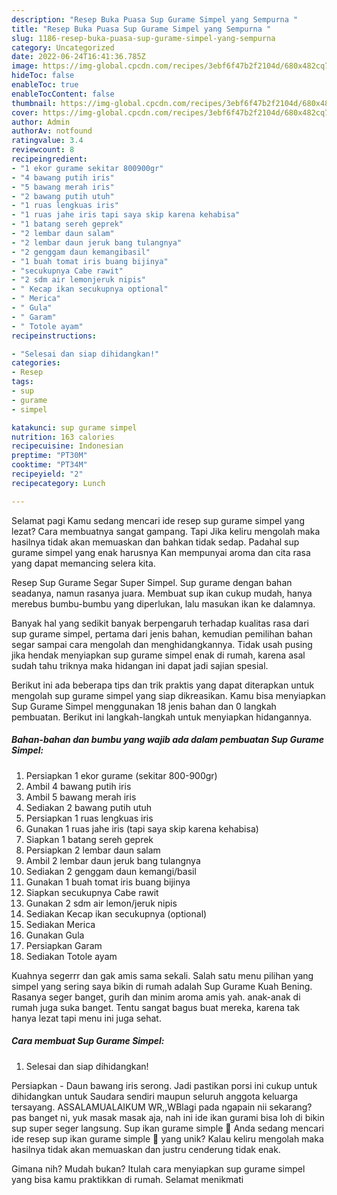 ```yaml
---
description: "Resep Buka Puasa Sup Gurame Simpel yang Sempurna "
title: "Resep Buka Puasa Sup Gurame Simpel yang Sempurna "
slug: 1186-resep-buka-puasa-sup-gurame-simpel-yang-sempurna
category: Uncategorized
date: 2022-06-24T16:41:36.785Z
image: https://img-global.cpcdn.com/recipes/3ebf6f47b2f2104d/680x482cq70/sup-gurame-simpel-foto-resep-utama.jpg
hideToc: false
enableToc: true
enableTocContent: false
thumbnail: https://img-global.cpcdn.com/recipes/3ebf6f47b2f2104d/680x482cq70/sup-gurame-simpel-foto-resep-utama.jpg
cover: https://img-global.cpcdn.com/recipes/3ebf6f47b2f2104d/680x482cq70/sup-gurame-simpel-foto-resep-utama.jpg
author: Admin
authorAv: notfound
ratingvalue: 3.4
reviewcount: 8
recipeingredient:
- "1 ekor gurame sekitar 800900gr"
- "4 bawang putih iris"
- "5 bawang merah iris"
- "2 bawang putih utuh"
- "1 ruas lengkuas iris"
- "1 ruas jahe iris tapi saya skip karena kehabisa"
- "1 batang sereh geprek"
- "2 lembar daun salam"
- "2 lembar daun jeruk bang tulangnya"
- "2 genggam daun kemangibasil"
- "1 buah tomat iris buang bijinya"
- "secukupnya Cabe rawit"
- "2 sdm air lemonjeruk nipis"
- " Kecap ikan secukupnya optional"
- " Merica"
- " Gula"
- " Garam"
- " Totole ayam"
recipeinstructions:

- "Selesai dan siap dihidangkan!"
categories:
- Resep
tags:
- sup
- gurame
- simpel

katakunci: sup gurame simpel 
nutrition: 163 calories
recipecuisine: Indonesian
preptime: "PT30M"
cooktime: "PT34M"
recipeyield: "2"
recipecategory: Lunch

---
```



Selamat pagi Kamu sedang mencari ide resep sup gurame simpel yang lezat? Cara membuatnya sangat gampang. Tapi Jika keliru mengolah maka hasilnya tidak akan memuaskan dan bahkan tidak sedap. Padahal sup gurame simpel yang enak harusnya Kan mempunyai aroma dan cita rasa yang dapat memancing selera kita.


Resep Sup Gurame Segar Super Simpel. Sup gurame dengan bahan seadanya, namun rasanya juara. Membuat sup ikan cukup mudah, hanya merebus bumbu-bumbu yang diperlukan, lalu masukan ikan ke dalamnya.

Banyak hal yang sedikit banyak berpengaruh terhadap kualitas rasa dari sup gurame simpel, pertama dari jenis bahan, kemudian pemilihan bahan segar sampai cara mengolah dan menghidangkannya. Tidak usah pusing jika hendak menyiapkan sup gurame simpel enak di rumah, karena asal sudah tahu triknya maka hidangan ini dapat jadi sajian spesial.


Berikut ini ada beberapa tips dan trik praktis yang dapat diterapkan untuk mengolah sup gurame simpel yang siap dikreasikan. Kamu bisa menyiapkan Sup Gurame Simpel menggunakan 18 jenis bahan dan 0 langkah pembuatan. Berikut ini langkah-langkah untuk menyiapkan hidangannya.

<!--inarticleads1-->

##### Bahan-bahan dan bumbu yang wajib ada dalam pembuatan Sup Gurame Simpel:

1. Persiapkan 1 ekor gurame (sekitar 800-900gr)
1. Ambil 4 bawang putih iris
1. Ambil 5 bawang merah iris
1. Sediakan 2 bawang putih utuh
1. Persiapkan 1 ruas lengkuas iris
1. Gunakan 1 ruas jahe iris (tapi saya skip karena kehabisa)
1. Siapkan 1 batang sereh geprek
1. Persiapkan 2 lembar daun salam
1. Ambil 2 lembar daun jeruk bang tulangnya
1. Sediakan 2 genggam daun kemangi/basil
1. Gunakan 1 buah tomat iris buang bijinya
1. Siapkan secukupnya Cabe rawit
1. Gunakan 2 sdm air lemon/jeruk nipis
1. Sediakan  Kecap ikan secukupnya (optional)
1. Sediakan  Merica
1. Gunakan  Gula
1. Persiapkan  Garam
1. Sediakan  Totole ayam


Kuahnya segerrr dan gak amis sama sekali. Salah satu menu pilihan yang simpel yang sering saya bikin di rumah adalah Sup Gurame Kuah Bening. Rasanya seger banget, gurih dan minim aroma amis yah. anak-anak di rumah juga suka banget. Tentu sangat bagus buat mereka, karena tak hanya lezat tapi menu ini juga sehat. 

<!--inarticleads2-->

##### Cara membuat Sup Gurame Simpel:


1. Selesai dan siap dihidangkan!

Persiapkan - Daun bawang iris serong. Jadi pastikan porsi ini cukup untuk dihidangkan untuk Saudara sendiri maupun seluruh anggota keluarga tersayang. ASSALAMUALAIKUM WR,,WBlagi pada ngapain nii sekarang? pas banget ni, yuk masak masak aja, nah ini ide ikan gurami bisa loh di bikin sup super seger langsung. Sup ikan gurame simple 🤤 Anda sedang mencari ide resep sup ikan gurame simple 🤤 yang unik? Kalau keliru mengolah maka hasilnya tidak akan memuaskan dan justru cenderung tidak enak. 

Gimana nih? Mudah bukan? Itulah cara menyiapkan sup gurame simpel yang bisa kamu praktikkan di rumah. Selamat menikmati

